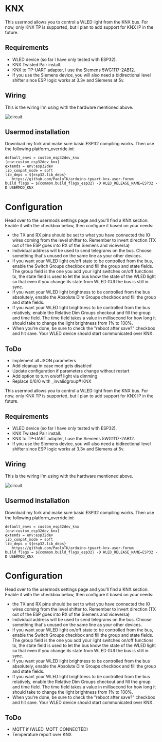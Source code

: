 # KNX

This usermod allows you to control a WLED light from the KNX bus. For now, only KNX TP is supported, but I plan to add support for KNX IP in the future.

## Requirements
- WLED device (so far I have only tested with ESP32).
- KNX Twisted Pair install.
- KNX to TP-UART adapter, I use the Siemens 5WG1117-2AB12.
- If you use the Siemens device, you will also need a bidirectional level shifter since ESP logic works at 3.3v and Siemens at 5v.

## Wiring
This is the wiring I'm using with the hardware mentioned above.

![circuit](https://github.com/PaoloTK/WLED/assets/60204407/c07dd732-eac8-4b03-920f-80d96062edf0)


## Usermod installation
Download my fork and make sure basic ESP32 compiling works. Then use the following platform_override.ini:

```[platformio]
default_envs = custom_esp32dev_knx
[env:custom_esp32dev_knx]
extends = env:esp32dev
lib_compat_mode = soft
lib_deps = ${esp32.lib_deps}
   https://github.com/PaoloTK/arduino-tpuart-knx-user-forum
build_flags = ${common.build_flags_esp32} -D WLED_RELEASE_NAME=ESP32 -D USERMOD_KNX
```

# Configuration
Head over to the usermods settings page and you'll find a KNX section. Enable it with the checkbox below, then configure it based on your needs:
- the TX and RX pins should be set to what you have connected the IO wires coming from the level shifter to. Remember to invert direction (TX out of the ESP goes into RX of the Siemens and viceversa)
- Individual address will be used to send telegrams on the bus. Choose something that's unused on the same line as your other devices.
- If you want your WLED light on/off state to be controlled from the bus, enable the Switch Groups checkbox and fill the group and state fields. The group field is the one you add your light switches on/off functions to, the state field is used to let the bus know the state of the WLED light so that even if you change its state from WLED GUI the bus is still in sync.
- If you want your WLED light brightness to be controlled from the bus absolutely, enable the Absolute Dim Groups checkbox and fill the group and state fields.
- If you want your WLED light brightness to be controlled from the bus relatively, enable the Relative Dim Groups checkout and fill the group and time field. The time field takes a value in millisecond for how long it should take to change the light brightness from 1% to 100%.
- When you're done, be sure to check the "reboot after save?" checkbox and hit save. Your WLED device should start communicated over KNX.

## ToDo
- Implement all JSON parameters
- Add cleanup in case mod gets disabled
- Update configuration if parameters change without restart
- Add option to turn on/off light via dimming
- Replace 0/0/0 with _invalidgroup# KNX

This usermod allows you to control a WLED light from the KNX bus. For now, only KNX TP is supported, but I plan to add support for KNX IP in the future.

## Requirements
- WLED device (so far I have only tested with ESP32).
- KNX Twisted Pair install.
- KNX to TP-UART adapter, I use the Siemens 5WG1117-2AB12.
- If you use the Siemens device, you will also need a bidirectional level shifter since ESP logic works at 3.3v and Siemens at 5v.

## Wiring
This is the wiring I'm using with the hardware mentioned above.

![circuit](https://github.com/PaoloTK/WLED/assets/60204407/c07dd732-eac8-4b03-920f-80d96062edf0)


## Usermod installation
Download my fork and make sure basic ESP32 compiling works. Then use the following platform_override.ini:

```[platformio]
default_envs = custom_esp32dev_knx
[env:custom_esp32dev_knx]
extends = env:esp32dev
lib_compat_mode = soft
lib_deps = ${esp32.lib_deps}
   https://github.com/PaoloTK/arduino-tpuart-knx-user-forum
build_flags = ${common.build_flags_esp32} -D WLED_RELEASE_NAME=ESP32 -D USERMOD_KNX
```

# Configuration
Head over to the usermods settings page and you'll find a KNX section. Enable it with the checkbox below, then configure it based on your needs:
- the TX and RX pins should be set to what you have connected the IO wires coming from the level shifter to. Remember to invert direction (TX out of the ESP goes into RX of the Siemens and viceversa)
- Individual address will be used to send telegrams on the bus. Choose something that's unused on the same line as your other devices.
- If you want your WLED light on/off state to be controlled from the bus, enable the Switch Groups checkbox and fill the group and state fields. The group field is the one you add your light switches on/off functions to, the state field is used to let the bus know the state of the WLED light so that even if you change its state from WLED GUI the bus is still in sync.
- If you want your WLED light brightness to be controlled from the bus absolutely, enable the Absolute Dim Groups checkbox and fill the group and state fields.
- If you want your WLED light brightness to be controlled from the bus relatively, enable the Relative Dim Groups checkout and fill the group and time field. The time field takes a value in millisecond for how long it should take to change the light brightness from 1% to 100%.
- When you're done, be sure to check the "reboot after save?" checkbox and hit save. Your WLED device should start communicated over KNX.

## ToDo
- MQTT if (WLED_MQTT_CONNECTED)
- Temperature report over KNX